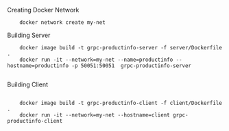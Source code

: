 


Creating Docker Network 

``` 
    docker network create my-net

```


Building Server 

``` 
    docker image build -t grpc-productinfo-server -f server/Dockerfile .
    docker run -it --network=my-net --name=productinfo --hostname=productinfo -p 50051:50051  grpc-productinfo-server
    
```

Building Client 


``` 

    docker image build -t grpc-productinfo-client -f client/Dockerfile .
    docker run -it --network=my-net --hostname=client grpc-productinfo-client
    
         
     
``` 






    